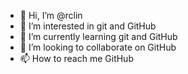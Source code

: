 - 👋 Hi, I’m @rclin
- 👀 I’m interested in git and GitHub
- 🌱 I’m currently learning git and GitHub
- 💞️ I’m looking to collaborate on GitHub
- 📫 How to reach me GitHub

<!---
rclin/rclin is a ✨ special ✨ repository because its `README.md` (this file) appears on your GitHub profile.
You can click the Preview link to take a look at your changes.
--->
